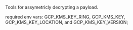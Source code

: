 Tools for assymetricly decrypting a payload.

required env vars:
GCP_KMS_KEY_RING, GCP_KMS_KEY, GCP_KMS_KEY_LOCATION, and GCP_KMS_KEY_VERSION;
